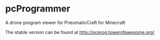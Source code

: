 # pcProgrammer
A drone program viewer for PneumaticCraft for Minecraft

The stable version can be found at http://pcprog.towerofawesome.org/
